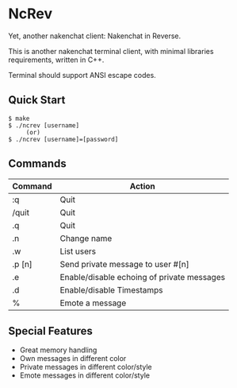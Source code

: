 # NcRev
Yet, another nakenchat client: Nakenchat in Reverse.

This is another nakenchat terminal client, with minimal libraries requirements, written in C++.

Terminal should support ANSI escape codes.

## Quick Start

```console
$ make
$ ./ncrev [username]
     (or)
$ ./ncrev [username]=[password]
```

## Commands

| Command | Action                                     |
|---------|--------------------------------------------|
| :q      | Quit                                       |
| /quit   | Quit                                       |
| .q      | Quit                                       |
| .n      | Change name                                |
| .w      | List users                                 |
| .p [n]  | Send private message to user #[n]          |
| .e      | Enable/disable echoing of private messages |
| .d      | Enable/disable Timestamps                  |
| %       | Emote a message                            |


## Special Features

- Great memory handling
- Own messages in different color
- Private messages in different color/style
- Emote messages in different color/style
